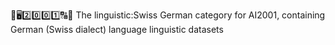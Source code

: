 🧠️🖥️2️⃣️0️⃣️0️⃣️1️⃣️🔠️🔢️ The linguistic:Swiss German category for AI2001, containing German (Swiss dialect) language linguistic datasets 
